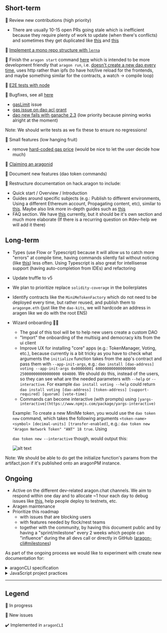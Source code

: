## Short-term

🚧 Review new contributions (high priority)

- There are usually 10-15 open PRs going stale which is inefficient because they require plenty of work to update (when there's conflicts) and sometimes they get duplicated like [this](https://github.com/aragon/aragon-cli/pull/254) and [this](https://github.com/aragon/aragon-cli/pull/272)

🚧 [Implement a mono repo structure with `lerna`](https://github.com/aragon/aragon-cli/pull/325) 

🚧 Finish the `aragon start` command [here](https://github.com/aragon/aragon-cli/pull/255/files) which is intended to be more development friendly that `aragon run`, i.e. [doesn't create a new dao every time](https://github.com/aragon/aragon-cli/issues/311), uses http rather than ipfs (to have hot/live reload for the frontends, and maybe something similar for the contracts, a watch → compile loop) 

👾 [E2E tests with node](https://github.com/aragon/aragon-cli/issues/376)

👾 Bugfixes, see all [here](https://github.com/aragon/aragon-cli/labels/bug)

- [gasLimit](https://github.com/aragon/aragon-cli/issues/346) issue
- [gas issue on dao acl grant](https://github.com/aragon/aragon-cli/issues/350)
- [dao new fails with ganache 2.3](https://github.com/aragon/aragon-cli/issues/321) (low priority because pinning works alright at the moment)

Note: We should write tests as we fix these to ensure no regressions!

👾 Small features (low hanging fruit)

- remove [hard-coded gas price](https://github.com/aragon/aragon-cli/issues/353) (would be nice to let the user decide how much)

👾 [Claiming an aragonid](https://github.com/aragon/aragon-cli/issues/347) 

👾 Document new features (dao token commands)

👾 Restructure documentation on hack.aragon to include:

- Quick start / Overview / Introduction
- Guides around specific subjects (e.g.: Publish to different environments, Using a different Ethereum account, Propagating content, etc), similar to [this](https://github.com/aragon/aragon-react-boilerplate#publish). Maybe also link more in-depth guides such as [this](https://forum.aragon.org/t/guide-custom-aragon-organization-deployment-using-the-cli/507)
- FAQ section. We have [this](https://hack.aragon.org/docs/cli-usage.html#troubleshooting-faq) currently, but it should be it's own section and much more elaborate (If there is a recurring question on #dev-help we will add it there)

## Long-term

- Types (use Flow or Typescript) because it will allow us to catch more "errors" at compile time, having commands silently fail without noticing (like [this](https://github.com/aragon/aragon-cli/pull/334#discussion_r248659171)) less often. Using Typescript is also great for intellisense support (having auto-completion from IDEs) and refactoring
- Update truffle to v5
- We plan to prioritize replace `solidity-coverage` in the boilerplates

- Identify contracts like the `MiniMeTokenFactory` which do not need to be deployed every time, but rather reused, and publish them to `aragonpm.eth` (just like the `dao-kits`, we will hardcode an address in aragen like we do with the root ENS)

- Wizard onboarding 🧙‍♂️
    - The goal of this tool will be to help new users create a custom DAO
    - "Import" the onboarding of the multisig and democracy kits from the ui client
    - Improve UX for installing "core" apps (e.g.: TokenManager, Voting, etc.), because currently is a bit tricky as you have to check what arguments the `initialize` function takes from the app's contract and pass them with `--app-init-args`, e.g.: `dao install [dao-address] voting --app-init-args 0x00000001 600000000000000000 250000000000000000 604800`. We should do this, instead of the users, so they can see what are the needed parameters with `--help`  or `--interactive`. For example `dao install voting --help` could return `dao install voting [dao-address] [token-address] [support-required] [quorum] [vote-time]`
    - Commands can become interactive (with prompts) using `[yargs-interactive](https://www.npmjs.com/package/yargs-interactive)`

    Example: To create a new MiniMe token, you would use the `dao token new` command, which takes the following arguments `<token-name> <symbol> [decimal-units] [transfer-enabled]`, e.g.: `dao token new "Aragon Network Token" "ANT" 18 true`. Using

    `dao token new --interactive` though, would output this:
    
    ![alt text](https://s3.us-west-2.amazonaws.com/secure.notion-static.com/ba2b8fd3-400b-425e-8d71-59381a0f76d8/Untitled.png?AWSAccessKeyId=ASIAT73L2G45FYX3U2VZ&Expires=1551792810&Signature=8k8WWMOD1aHJ6k3TG370SjS%2BVIY%3D&x-amz-security-token=FQoGZXIvYXdzEEIaDMBYDZ2dB5WU4Kc1HiK3A1iY164JmbS7MhJuPGnevHs1T3iMh%2FLD60FDwdL%2F9U6rb2YLY0Eie0qRPXNy1zrrTsMOssgV9T1j7g5FdFq8CoCckD5i8kmkr75%2FcLf%2FvKstSVQA9HFEN2xEKleE42S3Chk9AVmH93YQqRPEfHbcd%2FuHVEFIPsbPFPW6knWYwJMadRysNGIEB4VDcxHu5olrJWH%2FsRgM8UVuMWZcoeR2Ano%2FMg18Tnmg6uo30HV2rT%2BKxay%2Fvhz5CgYT3Rd85OCBGRzKM%2FxlGJK0wq6HIdU4fcnnmfF8jZaitZov67Nl%2FMj5P0a804lOELn6TxDdW9ALHB1sYjaN%2B%2BOXGVAWF8MHMQk5MszOVfKVng91TruxrTKPGTnuBIhlCN174qLoyjuwj7nJiKb8V7TGmVWF3067IB%2BzRhEDCjzP7y2sTEBU6OrzrrqHp3av7M14%2Bz6a6xiWdaoEKip2ipnj949r0l%2BCZfz26dI%2BRqBRZ3P8J1RPJC7Fe9iGjBWFTBe9OPthl3y8NM0wo2VyRsxJ6RGvYiw0GVYzMvYEyw2u3T%2BH49WmfH1Dc1Vk6ZxC4NJzr1tt9WtlwLC9L2iRsQko8cfz4wU%3D)
    
Note: We should be able to do get the initialize function's params from the artifact.json if it's published onto an aragonPM instance.
    
## Ongoing

- Active on the different dev-related aragon.chat channels. We aim to respond within one day and to allocate ~1 hour each day to debug issues like [this](https://github.com/aragon/aragon-react-kit-boilerplate/issues/19), help people deploy to testnets, etc.
- Aragen maintenance
- Prioritize this roadmap
    - with issues that are blocking users
    - with features needed by flock/nest teams
    - together with the community, by having this document public and by having a "sprint/milestone" every 2 weeks which people can "influence" during the all devs call or directly in GitHub ([aragon-cli#milestones](https://github.com/aragon/aragon-cli/milestones?direction=asc&sort=due_date))

As part of the ongoing process we would like to experiment with create new documentation for:

<details><summary>aragonCLI specification</summary>
   
# Goals

- It's clear what are the use cases for every command/package
- Identifying the common building blocks that are reused throughout the CLI commands

    ( `aclExecHandler.js`, `execHandler.js`, `aragonjs-wrapper.js`, `ipfs.js`, etc.)

    - These should be heavily tested, documented and their relationships simplified as much as possible or at least documented (as they can run very deep, e.g.:  `acl grant -> aclExecHandler -> execHandler -> initAragonJS`)
- Prevent the removal of critical features that are heavily dependent on (by distinguishing them from temporary hacks, workarounds, etc.)
- It's possible to implement the CLI in another language (Go, Rust, etc.) by following this document as opposed to reading the source code of the JS implementation.
- The intended behavior of certain features is obvious, therefore fixing bugs/refactoring much faster.

# Example

The `aragon ipfs` command consists of the following steps:

1. Start IPFS
    1. If no custom `ipfs.rpc` is passed, should use the default [`http://localhost:5001`](http://localhost:5001/#default)
        1. If it's not already running, it should be started
        2. Should set CORS every time 
    2. If a custom `ipfs.rpc` is passed, it should only check CORS, not change it and throw if it's not set up correctly 
2. Add local files
    1. Should add local files from `aragen/ipfs-cache` ignoring `node_module` directories

There are a couple of things that are not clear from reading the source code:

- Should the files from `ipfs-cache` be added to the "remote" node (`apmOptions.ipfs.rpc`)? What happens if that fails? Should it first check if the files are there and if not throw an error/warning?

    Currently the CLI will try to connect to `[localhost:5001](http://localhost:5001)` even if `apmOptions.ipfs.rpc` is provided and has CORS configured, see [here](https://github.com/aragon/aragon-cli/blob/master/src/commands/ipfs.js#L47)

- What is the rationale for `ignore: 'node_modules'`? Could this be instead done when generating the `ipfs-cache`?
</details>

<details><summary>JavaScript project practices</summary>

# Goals

This document encompasses common, ***opinionated*** practices for maintaining JS projects. The goal of this document could be to become an [AIP](https://github.com/aragon/AIPs/) standard (?) ([see AIP-1](https://docs.google.com/document/d/1-qrVNSWtZD3TwusRL-ZkVeDRAukjGCfveR0RYfzNb8c/edit#heading=h.9qzbemw7to41)) and serve as a starting point for keeping projects healthy across the Aragon ecosystem: 

- Libraries such as `aragon.js`, `aragonUI`, etc.
- CLI tools such as `aragonCLI`, `@pando/cli`, etc.
- Aragon apps such as `aragon-react-boilerplate`, `voting`, `aragon-drive`, etc.

## Any JS projects should have

- [Linting and code style](https://gist.github.com/0x6431346e/a8beb62c854ee3c8816a3a2ba20bfcda) ✔️
    - Use `ESLint`, `TSLint`, `prettier` and `standard`
- Contributing guide & Pull Request practices ✔️
    - Squash and rebase
- Issue templates
    - `aragon/aragon` already has some [here](https://github.com/aragon/aragon/tree/master/.github/ISSUE_TEMPLATE)

        (ideally they should not differ too much)

- Testing
    - Unit testing with `ava` ✔️
        - Tests should ran on push with `husky` ✔️
    - Code coverage with `coveralls`
- CI & CD
    - Continuous deployment to NPM using GitHub actions
- Display better error messages
    - Error codes would be useful
    - Create a full list under hack#aragonCLI with all of them, similar to [this](https://docs.microsoft.com/en-us/windows/desktop/debug/system-error-codes)

        (some might be better suited for the aragonAPI)

    - Some places it's needed: [here](https://github.com/aragon/aragon-cli/issues/309), [here](https://github.com/aragon/aragon-cli/issues/308) and [here](https://github.com/aragon/aragon-cli/issues/310)
- Documentation
    - If the docs live in multiple places (e.g. GitHub, hack.aragon.org, etc.), a [pull script](https://github.com/aragon/hack/blob/master/website/scripts/sync-aragonjs-docs.js) can be used
    - The API Reference often can be generated from JSDoc using a tool like `documentation.js`, [like in aragonAPI](https://github.com/aragon/aragon.js/blob/master/packages/aragon-client/package.json#L11)

## CLI tools should have

- Testing
    - E2E testing with `sharness`
    - Human-readable stack traces with `sol-trace`
</details> 

---

## Legend

🚧 In progress

👾 New issues

✔️  Implemented in `aragonCLI`
